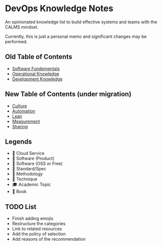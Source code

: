 # DevOps Knowledge Notes

An opinionated knowledge list to build effective systems and teams with the CALMS mindset.

Currently, this is just a personal memo and significant changes may be performed.

## Old Table of Contents

* [Software Fundementals](Ch1.md)
* [Operational Knowledge](Ch2.md)
* [Development Knowledge](Ch3.md)

## New Table of Contents (under migration)

* [Culture](C.md)
* [Automation](A.md)
* [Lean](L.md)
* [Measurement](M.md)
* [Sharing](S.md)

## Legends

* 🔺 Cloud Service
* 🔶 Software (Product)
* 🔷 Software (OSS or Free)
* 📗 Standard/Spec
* 📙 Methodology
* 📃 Technique
* 🎓 Academic Topic
* 📕 Book

## TODO List

* Finish adding emojis
* Restructure the categories
* Link to related resources
* Add the policy of selection
* Add reasons of the recommendation

